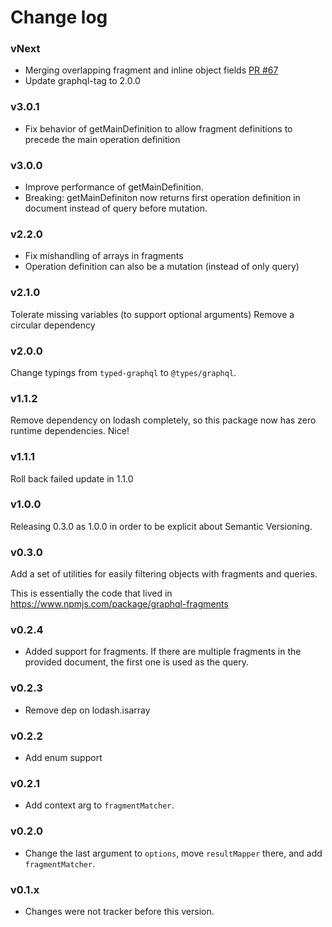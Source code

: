 # Change log

### vNext
- Merging overlapping fragment and inline object fields [PR #67](https://github.com/apollographql/graphql-anywhere/pull/67)
- Update graphql-tag to 2.0.0

### v3.0.1
- Fix behavior of getMainDefinition to allow fragment definitions to precede the main operation definition

### v3.0.0
- Improve performance of getMainDefinition.
- Breaking: getMainDefiniton now returns first operation definition in document instead of query before mutation.

### v2.2.0
- Fix mishandling of arrays in fragments
- Operation definition can also be a mutation (instead of only query)

### v2.1.0

Tolerate missing variables (to support optional arguments)
Remove a circular dependency

### v2.0.0

Change typings from `typed-graphql` to `@types/graphql`.

### v1.1.2

Remove dependency on lodash completely, so this package now has zero runtime dependencies. Nice!

### v1.1.1

Roll back failed update in 1.1.0

### v1.0.0

Releasing 0.3.0 as 1.0.0 in order to be explicit about Semantic Versioning.

### v0.3.0

Add a set of utilities for easily filtering objects with fragments and queries.

This is essentially the code that lived in https://www.npmjs.com/package/graphql-fragments

### v0.2.4

- Added support for fragments. If there are multiple fragments in the provided document, the first one is used as the query.

### v0.2.3

- Remove dep on lodash.isarray

### v0.2.2

- Add enum support

### v0.2.1

- Add context arg to `fragmentMatcher`.

### v0.2.0

- Change the last argument to `options`, move `resultMapper` there, and add `fragmentMatcher`.

### v0.1.x

- Changes were not tracker before this version.
